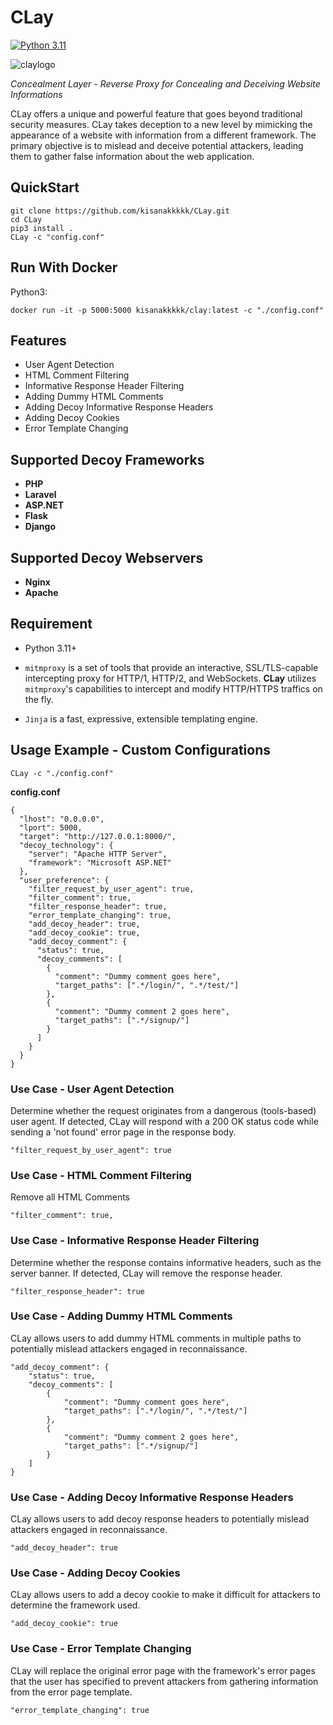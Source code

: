 # CLay
[![Python 3.11](https://img.shields.io/badge/Python-3.11-blue.svg)](https://www.python.org/downloads/)

![claylogo](https://github.com/kisanakkkkk/CLay/assets/70153248/4641307d-e2a7-4dc0-8910-7afcb33fa357)


*Concealment Layer - Reverse Proxy for Concealing and Deceiving Website Informations*

CLay offers a unique and powerful feature that goes beyond traditional security measures. CLay takes deception to a new level by mimicking the appearance of a website with information from a different framework. The primary objective is to mislead and deceive potential attackers, leading them to gather false information about the web application.

QuickStart
----------
```
git clone https://github.com/kisanakkkkk/CLay.git
cd CLay
pip3 install .
CLay -c "config.conf"
```

Run With Docker
---------------

Python3:

``docker run -it -p 5000:5000 kisanakkkkk/clay:latest -c "./config.conf"``

Features
--------
- User Agent Detection
- HTML Comment Filtering
- Informative Response Header Filtering
- Adding Dummy HTML Comments
- Adding Decoy Informative Response Headers
- Adding Decoy Cookies
- Error Template Changing

Supported Decoy Frameworks
----------
- **PHP**
- **Laravel**
- **ASP.NET**
- **Flask**
- **Django**
  
Supported Decoy Webservers
----------
- **Nginx**
- **Apache**

Requirement
-----------
- Python 3.11+
- `mitmproxy` is a set of tools that provide an interactive, SSL/TLS-capable intercepting proxy for HTTP/1, HTTP/2, and WebSockets. **CLay** utilizes `mitmproxy`'s capabilities to intercept and modify HTTP/HTTPS traffics on the fly.

- `Jinja` is a fast, expressive, extensible templating engine.

Usage Example - Custom Configurations
----------
```CLay -c "./config.conf"```


**config.conf**
```
{
  "lhost": "0.0.0.0",
  "lport": 5000,
  "target": "http://127.0.0.1:8000/",
  "decoy_technology": {
    "server": "Apache HTTP Server",
    "framework": "Microsoft ASP.NET"
  },
  "user_preference": {
    "filter_request_by_user_agent": true,
    "filter_comment": true,
    "filter_response_header": true,
    "error_template_changing": true,
    "add_decoy_header": true,
    "add_decoy_cookie": true,
    "add_decoy_comment": {
      "status": true,
      "decoy_comments": [
        {
          "comment": "Dummy comment goes here",
          "target_paths": [".*/login/", ".*/test/"]
        },
        {
          "comment": "Dummy comment 2 goes here",
          "target_paths": [".*/signup/"]
        }
      ]
    }
  }
}
```

### Use Case - User Agent Detection
Determine whether the request originates from a dangerous (tools-based) user agent. If detected, CLay will respond with a 200 OK status code while sending a 'not found' error page in the response body.

```
"filter_request_by_user_agent": true
```

### Use Case - HTML Comment Filtering
Remove all HTML Comments

```
"filter_comment": true,
```

### Use Case - Informative Response Header Filtering
Determine whether the response contains informative headers, such as the server banner. If detected, CLay will remove the response header.

```
"filter_response_header": true
```

### Use Case - Adding Dummy HTML Comments
CLay allows users to add dummy HTML comments in multiple paths to potentially mislead attackers engaged in reconnaissance.

```
"add_decoy_comment": {
    "status": true,
    "decoy_comments": [
        {
            "comment": "Dummy comment goes here",
            "target_paths": [".*/login/", ".*/test/"]
        },
        {
            "comment": "Dummy comment 2 goes here",
            "target_paths": [".*/signup/"]
        }
    ]
}
```


### Use Case - Adding Decoy Informative Response Headers
CLay allows users to add decoy response headers to potentially mislead attackers engaged in reconnaissance.

```
"add_decoy_header": true
```

### Use Case - Adding Decoy Cookies
CLay allows users to add a decoy cookie to make it difficult for attackers to determine the framework used.

```
"add_decoy_cookie": true
```

### Use Case - Error Template Changing
CLay will replace the original error page with the framework's error pages that the user has specified to prevent attackers from gathering information from the error page template.

```
"error_template_changing": true
```
